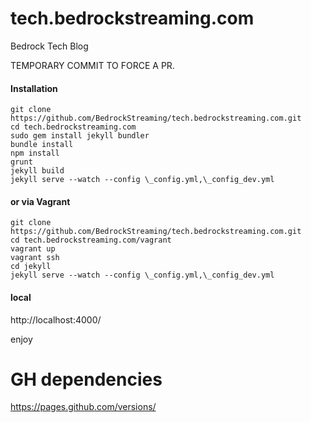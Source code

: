 tech.bedrockstreaming.com
=========================

Bedrock Tech Blog

TEMPORARY COMMIT TO FORCE A PR.

#### Installation

```shell
git clone https://github.com/BedrockStreaming/tech.bedrockstreaming.com.git
cd tech.bedrockstreaming.com
sudo gem install jekyll bundler
bundle install
npm install
grunt
jekyll build
jekyll serve --watch --config \_config.yml,\_config_dev.yml
```

#### or via Vagrant

```shell
git clone https://github.com/BedrockStreaming/tech.bedrockstreaming.com.git
cd tech.bedrockstreaming.com/vagrant
vagrant up
vagrant ssh
cd jekyll
jekyll serve --watch --config \_config.yml,\_config_dev.yml
```

#### local
http://localhost:4000/

enjoy

# GH dependencies

https://pages.github.com/versions/
